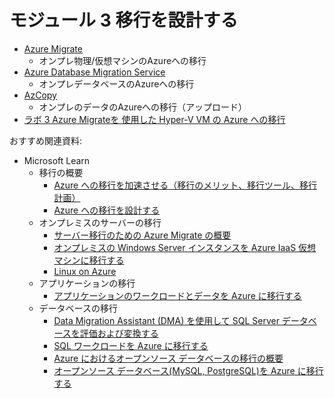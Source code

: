# モジュール 3 移行を設計する

- [Azure Migrate](mod03-01-azure-migrate.md)
  - オンプレ物理/仮想マシンのAzureへの移行
- [Azure Database Migration Service](mod03-02-azure-dms.md)
  - オンプレデータベースのAzureへの移行
- [AzCopy](mod03-03-azcopy.md)
  - オンプレのデータのAzureへの移行（アップロード）
- [ラボ 3 Azure Migrateを 使用した Hyper-V VM の Azure への移行](lab03.md)


おすすめ関連資料:

- Microsoft Learn
  - 移行の概要
    - [Azure への移行を加速させる（移行のメリット、移行ツール、移行計画）](https://docs.microsoft.com/ja-jp/learn/modules/accelerate-azure-migration-journey/)
    - [Azure への移行を設計する](https://docs.microsoft.com/ja-jp/learn/modules/design-your-migration-to-azure/)
  - オンプレミスのサーバーの移行
    - [サーバー移行のための Azure Migrate の概要](https://docs.microsoft.com/ja-jp/learn/modules/m365-azure-migrate-introduction/)
    - [オンプレミスの Windows Server インスタンスを Azure IaaS 仮想マシンに移行する](https://docs.microsoft.com/ja-jp/learn/modules/migrate-premises-windows-server-instances-azure-iaas-virtual-machines/)
    - [Linux on Azure](https://docs.microsoft.com/ja-jp/learn/modules/intro-to-azure-linux/)
  - アプリケーションの移行
    - [アプリケーションのワークロードとデータを Azure に移行する](https://docs.microsoft.com/ja-jp/learn/paths/migrate-application-workloads-data-azure/)
  - データベースの移行
    - [Data Migration Assistant (DMA) を使用して SQL Server データベースを評価および変換する](https://docs.microsoft.com/ja-jp/learn/modules/assess-convert-sql-server-databases-using-dma/)
    - [SQL ワークロードを Azure に移行する](https://docs.microsoft.com/ja-jp/learn/paths/migrate-sql-workloads-azure/)
    - [Azure におけるオープンソース データベースの移行の概要](https://docs.microsoft.com/ja-jp/learn/modules/introduction-open-source-database-migration-azure/)
    - [オープンソース データベース(MySQL, PostgreSQL)を Azure に移行する](https://docs.microsoft.com/ja-jp/learn/paths/migrate-open-source-workloads/)
